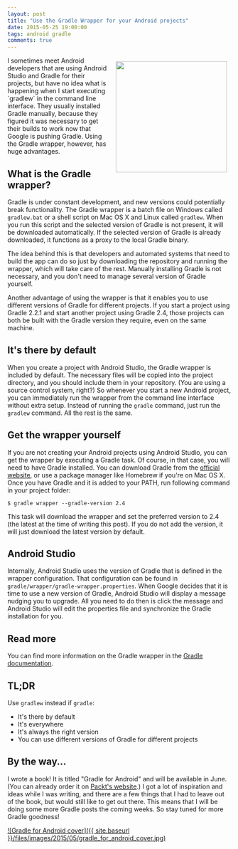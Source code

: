 ```yaml
---
layout: post
title: "Use the Gradle Wrapper for your Android projects"
date: 2015-05-25 19:00:00
tags: android gradle
comments: true
---
```

<img src="{{ site.baseurl }}/files/images/2015/05/gradle_icon.png" style="float: right; width: 250px; margin: 10px;"/>
I sometimes meet Android developers that are using Android Studio and Gradle for their projects, but have no idea what is happening when I start executing `gradlew` in the command line interface. They usually installed Gradle manually, because they figured it was necessary to get their builds to work now that Google is pushing Gradle. Using the Gradle wrapper, however, has huge advantages.

## What is the Gradle wrapper?

Gradle is under constant development, and new versions could potentially break functionality. The Gradle wrapper is a batch file on Windows called `gradlew.bat` or a shell script on Mac OS X and Linux called `gradlew`. When you run this script and the selected version of Gradle is not present, it will be downloaded automatically. If the selected version of Gradle is already downloaded, it functions as a proxy to the local Gradle binary.

The idea behind this is that developers and automated systems that need to build the app can do so just by downloading the repository and running the wrapper, which will take care of the rest. Manually installing Gradle is not necessary, and you don't need to manage several version of Gradle yourself.

Another advantage of using the wrapper is that it enables you to use different versions of Gradle for different projects. If you start a project using Gradle 2.2.1 and start another project using Gradle 2.4, those projects can both be built with the Gradle version they require, even on the same machine.

## It's there by default

When you create a project with Android Studio, the Gradle wrapper is included by default. The necessary files will be copied into the project directory, and you should include them in your repository. (You are using a source control system, right?) So whenever you start a new Android project, you can immediately run the wrapper from the command line interface without extra setup. Instead of running the `gradle` command, just run the `gradlew` command. All the rest is the same.

## Get the wrapper yourself

If you are not creating your Android projects using Android Studio, you can get the wrapper by executing a Gradle task. Of course, in that case, you will need to have Gradle installed. You can download Gradle from the [official website](http://gradle.org/downloads "Gradle download page"), or use a package manager like Homebrew if you're on Mac OS X. Once you have Gradle and it is added to your PATH, run following command in your project folder:

	$ gradle wrapper --gradle-version 2.4

This task will download the wrapper and set the preferred version to 2.4 (the latest at the time of writing this post). If you do not add the version, it will just download the latest version by default.

## Android Studio

Internally, Android Studio uses the version of Gradle that is defined in the wrapper configuration. That configuration can be found in `gradle/wrapper/gradle-wrapper.properties`.
When Google decides that it is time to use a new version of Gradle, Android Studio will display a message nudging you to upgrade. All you need to do then is click the message and Android Studio will edit the properties file and synchronize the Gradle installation for you.

## Read more

You can find more information on the Gradle wrapper in the [Gradle documentation](https://docs.gradle.org/current/userguide/gradle_wrapper.html "Gradle Wrapper documentation").

## TL;DR

Use `gradlew` instead if `gradle`:

* It's there by default
* It's everywhere
* It's always the right version
* You can use different versions of Gradle for different projects

## By the way...

I wrote a book! It is titled "Gradle for Android" and will be available in June. (You can already order it on [Packt's website](https://www.packtpub.com/application-development/gradle-android "Gradle for Android - Packt Publishing").) I got a lot of inspiration and ideas while I was writing, and there are a few things that I had to leave out of the book, but would still like to get out there. This means that I will be doing some more Gradle posts the coming weeks. So stay tuned for more Gradle goodness!

[![Gradle for Android cover]({{ site.baseurl }}/files/images/2015/05/gradle_for_android_cover.jpg)](https://www.packtpub.com/application-development/gradle-android "Gradle for Android - Packt Publishing")
